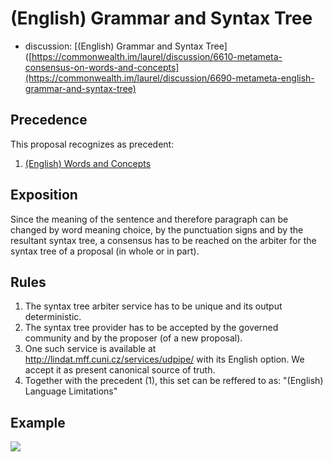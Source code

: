 # (English) Grammar and Syntax Tree

- discussion: [(English) Grammar and Syntax Tree]([https://commonwealth.im/laurel/discussion/6610-metameta-consensus-on-words-and-concepts](https://commonwealth.im/laurel/discussion/6690-metameta-english-grammar-and-syntax-tree)

## Precedence

This proposal recognizes as precedent:
1. [(English) Words and Concepts](https://commonwealth.im/laurel/discussion/6610-metameta-consensus-on-words-and-concepts)

## Exposition

Since the meaning of the sentence and therefore paragraph can be changed by word meaning choice, by the punctuation signs and by the resultant syntax tree, a consensus has to be reached on the arbiter for the syntax tree of a proposal (in whole or in part).

## Rules

1. The syntax tree arbiter service has to be unique and its output deterministic.
2. The syntax tree provider has to be accepted by the governed community and by the proposer (of a new proposal).
3. One such service is available at http://lindat.mff.cuni.cz/services/udpipe/ with its English option. We accept it as present canonical source of truth.
4. Together with the precedent (1), this set can be reffered to as: "(English) Language Limitations"

## Example
![](https://i.imgur.com/mJquzeW.png)
